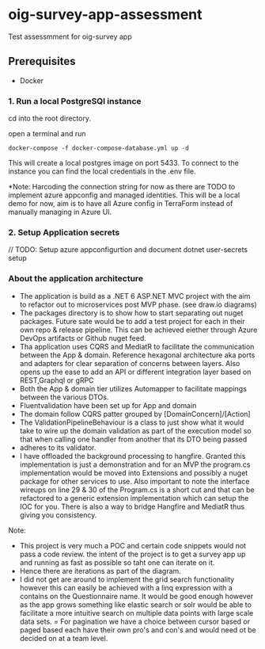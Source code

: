 # oig-survey-app-assessment
Test assessmment for oig-survey app

## Prerequisites
- Docker

### 1. Run a local PostgreSQl instance

cd into the root directory.

open a terminal and run

```
docker-compose -f docker-compose-database.yml up -d
```

This will create a local postgres image on port 5433. 
To connect to the instance you can find the local credentials in the .env file.

*Note: Harcoding the connection string for now as there are TODO to implement azure appconfig and managed identities.
This will be a local demo for now, aim is to have all Azure config in TerraForm instead of manually managing in Azure UI.

### 2. Setup Application secrets

// TODO: Setup azure appconfigurtion and document dotnet user-secrets setup

### About the application architecture

- The application is build as a .NET 6 ASP.NET MVC project with the aim to refactor out to microservices post MVP phase. (see draw.io diagrams)
- The packages directory is to show how to start separating out nuget packages. Future sate would be to add a test project for each in their own repo & release pipeline. This can be achieved eiether through Azure DevOps artifacts or Github nuget feed.
- Tha application uses CQRS and MediatR to facilitate the communication between the App & domain. Reference hexagonal architecture aka ports and adapters for clear separation of concerns between layers. 
Also opens up the ease to add an API or different integration layer based on REST,Graphql or gRPC
- Both the App & domain tier utilizes Automapper to facilitate mappings between the various DTOs.
- Fluentvalidation have been set up for App and domain
- The domain follow CQRS patter grouped by [DomainConcern]/[Action]
- The ValidationPipelineBehaviour is a class to just show what it would take to wire up the domain validation as part of the execution model so that when calling one handler from another that its DTO being passed
- adheres to its validator.
- I have offloaded the background processing to hangfire. Granted this implementation is just a demonstration and for an MVP the program.cs implementation would be moved into Extensions and possibly a nuget package
for other services to use. Also important to note the interface wireups on line 29 & 30 of the Program.cs is a short cut and that can be refactored to a generic extension implementation which can setup the IOC for you.
There is also a way to bridge Hangfire and MediatR thus giving you consistency.
 
Note:
- This project is very much a POC and certain code snippets would not pass a code review. the intent of the project is to get a survey app up and running as fast as possible so taht one can iterate on it.
- Hence there are iterations as part of the diagram.
- I did not get are around to implement the grid search functionality however this can easily be achieved with a linq expression with a contains on the Questionnaire name. It would be good enough however as the app grows
something like elastic search or solr would be able to facilitate a more intuitive search on multiple data points with large scale data sets. 
= For pagination we have a choice between cursor based or paged based each have their own pro's and con's and would need ot be decided on at a team level.
